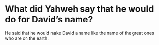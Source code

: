 # What did Yahweh say that he would do for David’s name?

He said that he would make David a name like the name of the great ones who are on the earth.
